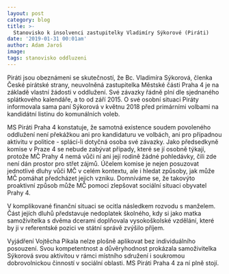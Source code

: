 ```yaml
---
layout: post
category: blog
title: >-  
  Stanovisko k insolvenci zastupitelky Vladimíry Sýkorové (Piráti)
date: '2019-01-31 00:01am'
author: Adam Jaroš
image: 
tags: stanovisko oddluzeni 
---
```


Piráti jsou obeznámeni se skutečností, že Bc. Vladimíra Sýkorová, členka České pirátské strany, neuvolněná zastupitelka Městské části Praha 4 je na základě vlastní žádosti v oddlužení. Své závazky řádně plní dle sjednaného splátkového kalendáře, a to od září 2015. O své osobní situaci Piráty informovala sama paní Sýkorová v květnu 2018 před primárními volbami na kandidátní listinu do komunálních voleb. 

MS Piráti Praha 4 konstatuje, že samotná existence soudem povoleného oddlužení není překážkou ani pro kandidaturu ve volbách, ani pro případnou aktivitu v politice - splácí-li dotyčná osoba své závazky. Jako předsedkyně komise v Praze 4 se nebude zabývat případy, které se jí osobně týkají, protože MČ Prahy 4 nemá vůči ní ani její rodině žádné pohledávky, čili zde není dán prostor pro střet zájmů. Účelem komise je nejen posuzovat jednotlivé dluhy vůči MČ v celém kontextu, ale i hledat způsoby, jak může MČ pomáhat předcházet jejich vzniku. Domníváme se, že takovýto proaktivní způsob může MČ pomoci zlepšovat sociální situaci obyvatel Prahy 4.  

V komplikované finanční situaci se ocitla následkem rozvodu s manželem. Část jejích dluhů představuje nedoplatek školného, kdy si jako matka samoživitelka s dvěma dcerami doplňovala vysokoškolské vzdělání, které by ji v referentské pozici ve státní správě zvýšilo příjem.

Vyjádření Vojtěcha Pikala nelze plošně aplikovat bez individuálního posouzení. Svou kompetentnost a důvěryhodnost prokázala samoživitelka Sýkorová svou  aktivitou v rámci místního sdružení i soukromou dobrovolnickou činností v sociální oblasti. MS Piráti Praha 4 za ní plně stojí.




 



